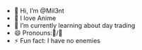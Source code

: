 - 👋 Hi, I’m @Mil3nt
- 👀 I love Anime
- 🌱 I’m currently learning about day trading
- 😄 Pronouns:🍷/🗿
- ⚡ Fun fact: I have no enemies 

<!---
Mil3nt/Mil3nt is a ✨ special ✨ repository because its `README.md` (this file) appears on your GitHub profile.
You can click the Preview link to take a look at your changes.
--->
